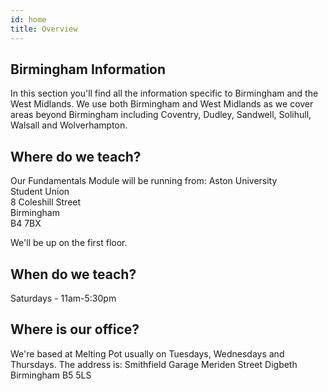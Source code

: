 ```yaml
---
id: home
title: Overview
---
```


## Birmingham Information

In this section you'll find all the information specific to Birmingham and the West Midlands. We use both Birmingham and West Midlands as we cover areas beyond Birmingham including Coventry, Dudley, Sandwell, Solihull, Walsall and Wolverhampton.

## Where do we teach?

Our Fundamentals Module will be running from:
Aston University<br>
Student Union<br>
8 Coleshill Street<br>
Birmingham<br>
B4 7BX

We'll be up on the first floor.

## When do we teach?

Saturdays - 11am-5:30pm

## Where is our office?

We're based at Melting Pot usually on Tuesdays, Wednesdays and Thursdays.
The address is:
Smithfield Garage
Meriden Street
Digbeth
Birmingham
B5 5LS

